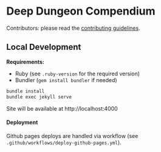 
# Deep Dungeon Compendium

Contributors: please read the [contributing guidelines](./contributing.md).

## Local Development

**Requirements:**
- Ruby (see `.ruby-version` for the required version)
- Bundler (`gem install bundler` if needed)

```sh
bundle install
bundle exec jekyll serve
```

Site will be available at http://localhost:4000

#### Deployment

Github pages deploys are handled via workflow (see `.github/workflows/deploy-github-pages.yml`).
